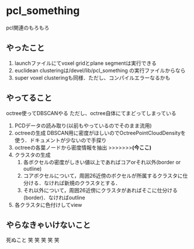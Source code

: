 # pcl_something
pcl関連のもろもろ
## やったこと
1. launchファイルにてvoxel gridとplane segmentは実行できる
2. euclidean clusteringは/devel/lib/pcl_something の実行ファイルからなら
3. super voxel clusteringも同様．ただし、コンパイルエラーなるかも

## やってること
octree使ってDBSCANやる
ただし、octree自体にてまどってしまっている

1. PCDデータの読み取り(以前もやっているのでそのまま流用)
2. octreeの生成
	DBSCAN用に密度がほしいのでOctreePointCloudDensityを使う．ドキュメントが少ないので手探り
3. octreeの各葉ノードから密度情報を抽出 >>>>>>>**(今ここ)**
4. クラスタの生成
	1. 各ボクセルの密度がしきい値以上であればコアorそれ以外(border or outline)
	2. コアボクセルについて，周囲26近傍のボクセルが所属するクラスタに仕分ける．なければ新規のクラスタとする．
	3. それ以外について，周囲26近傍にクラスタがあればそこに仕分ける(border)．なければoutline
5. 各クラスタに色付けしてview

## やらなきゃいけないこと
死ぬこと
笑
笑
笑
笑
笑
